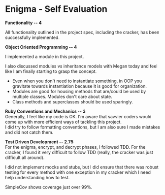 # Enigma - Self Evaluation

**Functionality -- 4** 

All functionality outlined in the project spec, including the cracker, has been successfully implemented.

**Object Oriented Programming -- 4**

I implemented a module in this project.  

I also discussed modules vs inheritance models with Megan today and feel like I am finally starting to grasp the concept.  
* Even when you don't need to instantiate something, in OOP you gravitate towards instantiation because it is good for organization.
* Modules are good for housing methods that are/could be used by multiple classes. Modules don't care about state.
* Class methods and superclasses should be used sparingly.

**Ruby Conventions and Mechanics -- 3**   
Generally, I feel like my code is OK. I'm aware that savvier coders would come up with more efficient ways of tackling this project.  
I did try to follow formatting conventions, but I am also sure I made mistakes and did not catch them.

**Test Driven Development -- 2.75**    
For the enigma, encrypt, and decrypt phases, I followed TDD. For the cracker, I found it very difficult to follow TDD (really, the cracker was just difficult all around).  

I did not implement mocks and stubs, but I did ensure that there was robust testing for every method with one exception in my cracker which I need help understanding how to test.  

SimpleCov shows coverage just over 99%.


